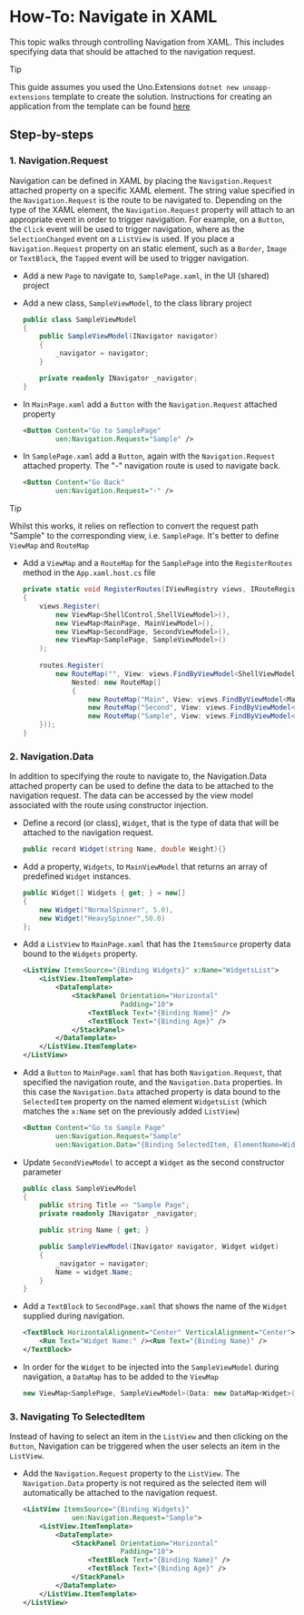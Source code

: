 # How-To: Navigate in XAML

This topic walks through controlling Navigation from XAML. This includes specifying data that should be attached to the navigation request.

> [!TIP]
> This guide assumes you used the Uno.Extensions `dotnet new unoapp-extensions` template to create the solution. Instructions for creating an application from the template can be found [here](../Extensions/GettingStarted/UsingUnoExtensions.md)

## Step-by-steps

### 1. Navigation.Request

Navigation can be defined in XAML by placing the `Navigation.Request` attached property on a specific XAML element. The string value specified in the `Navigation.Request` is the route to be navigated to. 
Depending on the type of the XAML element, the `Navigation.Request` property will attach to an appropriate event in order to trigger navigation. For example, on a `Button`, the `Click` event will be used to trigger navigation, where as the `SelectionChanged` event on a `ListView` is used. If you place a `Navigation.Request` property on an static element, such as a `Border`, `Image` or `TextBlock`, the `Tapped` event will be used to trigger navigation.

- Add a new `Page` to navigate to, `SamplePage.xaml`, in the UI (shared) project

- Add a new class, `SampleViewModel`, to the class library project

    ```csharp
    public class SampleViewModel
    {
        public SampleViewModel(INavigator navigator)
        {
            _navigator = navigator;
        }
    
        private readonly INavigator _navigator;
    }
    ```

- In `MainPage.xaml` add a `Button` with the `Navigation.Request` attached property

    ```xml
    <Button Content="Go to SamplePage"
            uen:Navigation.Request="Sample" />
    ```

- In `SamplePage.xaml` add a `Button`, again with the `Navigation.Request` attached property. The "-" navigation route is used to navigate back. 

    ```xml
    <Button Content="Go Back"
            uen:Navigation.Request="-" />
    ```

> [!TIP]
> Whilst this works, it relies on reflection to convert the request path "Sample" to the corresponding view, i.e. `SamplePage`. It's better to define `ViewMap` and `RouteMap`


- Add a `ViewMap` and a `RouteMap` for the `SamplePage` into the `RegisterRoutes` method in the `App.xaml.host.cs` file 

    ```csharp
    private static void RegisterRoutes(IViewRegistry views, IRouteRegistry routes)
    {
        views.Register(
            new ViewMap<ShellControl,ShellViewModel>(),
            new ViewMap<MainPage, MainViewModel>(),
            new ViewMap<SecondPage, SecondViewModel>(),
            new ViewMap<SamplePage, SampleViewModel>()
        );
        
        routes.Register(
            new RouteMap("", View: views.FindByViewModel<ShellViewModel>() ,
                Nested: new RouteMap[]
                {
                    new RouteMap("Main", View: views.FindByViewModel<MainViewModel>()),
                    new RouteMap("Second", View: views.FindByViewModel<SecondViewModel>()),
                    new RouteMap("Sample", View: views.FindByViewModel<SampleViewModel>()),
        }));
    }
    ```

### 2. Navigation.Data

In addition to specifying the route to navigate to, the Navigation.Data attached property can be used to define the data to be attached to the navigation request. The data can be accessed by the view model associated with the route using constructor injection.  

- Define a record (or class), `Widget`, that is the type of data that will be attached to the navigation request. 

    ```csharp
    public record Widget(string Name, double Weight){}
    ```

- Add a property, `Widgets`, to `MainViewModel` that returns an array of predefined `Widget` instances.

    ```csharp
    public Widget[] Widgets { get; } = new[]
    {
        new Widget("NormalSpinner", 5.0),
        new Widget("HeavySpinner",50.0)
    };
    ```

- Add a `ListView` to `MainPage.xaml` that has the `ItemsSource` property data bound to the `Widgets` property.

    ```xml
    <ListView ItemsSource="{Binding Widgets}" x:Name="WidgetsList">
        <ListView.ItemTemplate>
            <DataTemplate>
                <StackPanel Orientation="Horizontal"
                            Padding="10">
                    <TextBlock Text="{Binding Name}" />
                    <TextBlock Text="{Binding Age}" />
                </StackPanel>
            </DataTemplate>
        </ListView.ItemTemplate>
    </ListView>
    ```
- Add a `Button` to `MainPage.xaml` that has both `Navigation.Request`, that specified the navigation route, and the `Navigation.Data` properties. In this case the `Navigation.Data` attached property is data bound to the `SelectedItem` property on the named element `WidgetsList` (which matches the `x:Name` set on the previously added `ListView`)

    ```xml
    <Button Content="Go to Sample Page"
            uen:Navigation.Request="Sample" 
            uen:Navigation.Data="{Binding SelectedItem, ElementName=WidgetsList}"/>
    ```

- Update `SecondViewModel` to accept a `Widget` as the second constructor parameter

    ```csharp
    public class SampleViewModel
    {
        public string Title => "Sample Page";
        private readonly INavigator _navigator;
    
        public string Name { get; }
    
        public SampleViewModel(INavigator navigator, Widget widget)
        {
            _navigator = navigator;
            Name = widget.Name;
        }
    }
    
    ```
- Add a `TextBlock` to `SecondPage.xaml` that shows the name of the `Widget` supplied during navigation.

    ```xml
    <TextBlock HorizontalAlignment="Center" VerticalAlignment="Center">
        <Run Text="Widget Name:" /><Run Text="{Binding Name}" />
    </TextBlock>
    ```     

- In order for the `Widget` to be injected into the `SampleViewModel` during navigation, a `DataMap` has to be added to the `ViewMap`
    ```csharp
    new ViewMap<SamplePage, SampleViewModel>(Data: new DataMap<Widget>())
    ```

### 3. Navigating To SelectedItem

Instead of having to select an item in the `ListView` and then clicking on the `Button`, Navigation can be triggered when the user selects an item in the `ListView`.

- Add the `Navigation.Request` property to the `ListView`. The `Navigation.Data` property is not required as the selected item will automatically be attached to the navigation request.

    ```xml
    <ListView ItemsSource="{Binding Widgets}"
                uen:Navigation.Request="Sample">
        <ListView.ItemTemplate>
            <DataTemplate>
                <StackPanel Orientation="Horizontal"
                            Padding="10">
                    <TextBlock Text="{Binding Name}" />
                    <TextBlock Text="{Binding Age}" />
                </StackPanel>
            </DataTemplate>
        </ListView.ItemTemplate>
    </ListView>
    ```



